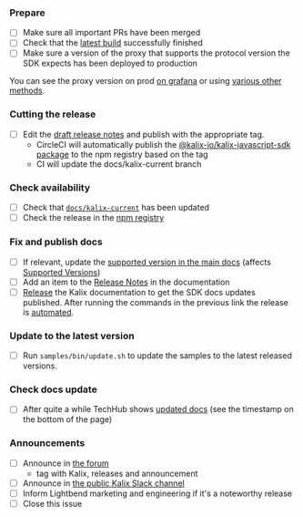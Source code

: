 ### Prepare

- [ ] Make sure all important PRs have been merged
- [ ] Check that the [latest build](https://app.circleci.com/pipelines/github/lightbend/kalix-javascript-sdk) successfully finished
- [ ] Make sure a version of the proxy that supports the protocol version the SDK expects has been deployed to production

You can see the proxy version on prod [on grafana](https://lightbendcloud.grafana.net/d/nRHj4uwnk/prod-kalix-operations-dashboard?orgId=1) or using [various other methods](https://github.com/lightbend/kalix/wiki/Versioning-and-how-to-determine-what-version-is-running).

### Cutting the release

- [ ] Edit the [draft release notes](https://github.com/lightbend/kalix-javascript-sdk/releases) and publish with the appropriate tag.
    - CircleCI will automatically publish the [@kalix-io/kalix-javascript-sdk package](https://www.npmjs.com/package/@kalix-io/kalix-javascript-sdk) to the npm registry based on the tag
    - CI will update the docs/kalix-current branch

### Check availability

- [ ] Check that [`docs/kalix-current`](https://github.com/lightbend/kalix-javascript-sdk/commits/docs/kalix-current) has been updated
- [ ] Check the release in the [npm registry](https://www.npmjs.com/package/@kalix-io/kalix-javascript-sdk)

### Fix and publish docs

- [ ] If relevant, update the [supported version in the main docs](https://github.com/lightbend/kalix-docs/blob/main/docs/modules/ROOT/partials/include.adoc#L20) (affects [Supported Versions](https://docs.kalix.io/setting-up/index.html#_supported_languages))
- [ ] Add an item to the [Release Notes](https://github.com/lightbend/kalix-docs/blob/main/docs/modules/release-notes/pages/index.adoc) in the documentation
- [ ] [Release](https://github.com/lightbend/kalix-docs/blob/main/RELEASING.md#general--sdk-docs) the Kalix documentation to get the SDK docs updates published. After running the commands in the previous link the release is [automated](https://github.com/lightbend/kalix-docs/blob/main/RELEASING.md#automated-releasing). 

### Update to the latest version

- [ ] Run `samples/bin/update.sh` to update the samples to the latest released versions.

### Check docs update

- [ ] After quite a while TechHub shows [updated docs](https://docs.kalix.io/index.html) (see the timestamp on the bottom of the page)

### Announcements

- [ ] Announce in [the forum](https://discuss.kalix.io)
    - tag with Kalix, releases and announcement
- [ ] Announce in [the public Kalix Slack channel](https://kalixworld.slack.com/archives/C05CBK0VCKH)
- [ ] Inform Lightbend marketing and engineering if it's a noteworthy release
- [ ] Close this issue
